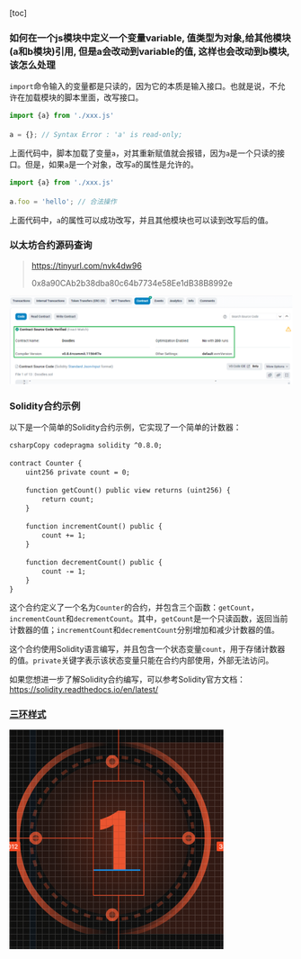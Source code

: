 [toc]

### 如何在一个js模块中定义一个变量variable, 值类型为对象,给其他模块(a和b模块)引用, 但是a会改动到variable的值, 这样也会改动到b模块, 该怎么处理

`import`命令输入的变量都是只读的，因为它的本质是输入接口。也就是说，不允许在加载模块的脚本里面，改写接口。

```javascript
import {a} from './xxx.js'

a = {}; // Syntax Error : 'a' is read-only;
```

上面代码中，脚本加载了变量`a`，对其重新赋值就会报错，因为`a`是一个只读的接口。但是，如果`a`是一个对象，改写`a`的属性是允许的。

```javascript
import {a} from './xxx.js'

a.foo = 'hello'; // 合法操作
```

上面代码中，`a`的属性可以成功改写，并且其他模块也可以读到改写后的值。



### 以太坊合约源码查询

> https://tinyurl.com/nvk4dw96
>
> 0x8a90CAb2b38dba80c64b7734e58Ee1dB38B8992e

![image-20230425111040368](imgs/image-20230425111040368.png)



### Solidity合约示例

以下是一个简单的Solidity合约示例，它实现了一个简单的计数器：

```
csharpCopy codepragma solidity ^0.8.0;

contract Counter {
    uint256 private count = 0;

    function getCount() public view returns (uint256) {
        return count;
    }

    function incrementCount() public {
        count += 1;
    }

    function decrementCount() public {
        count -= 1;
    }
}
```

这个合约定义了一个名为`Counter`的合约，并包含三个函数：`getCount`，`incrementCount`和`decrementCount`。其中，`getCount`是一个只读函数，返回当前计数器的值；`incrementCount`和`decrementCount`分别增加和减少计数器的值。

这个合约使用Solidity语言编写，并且包含一个状态变量`count`，用于存储计数器的值。`private`关键字表示该状态变量只能在合约内部使用，外部无法访问。

如果您想进一步了解Solidity合约编写，可以参考Solidity官方文档：https://solidity.readthedocs.io/en/latest/



### [三环样式](https://codepen.io/jiang-24-gdufs/pen/vYVxQqw)

![image-20230425170548943](imgs/image-20230425170548943.png)